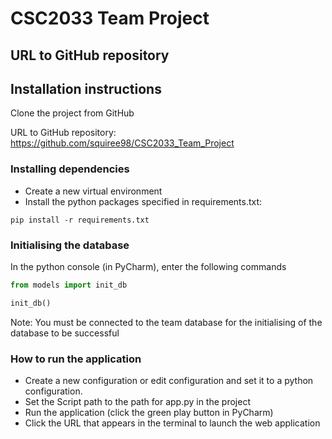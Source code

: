 # CSC2033 Team Project

## URL to GitHub repository

## Installation instructions

Clone the project from GitHub

URL to GitHub repository: https://github.com/squiree98/CSC2033_Team_Project

### Installing dependencies

- Create a new virtual environment
- Install the python packages specified in requirements.txt:

```
pip install -r requirements.txt
```


### Initialising the database

In the python console (in PyCharm), enter the following commands

```python
from models import init_db

init_db()
```
Note: You must be connected to the team database for the initialising of the database to be successful

### How to run the application

- Create a new configuration or edit configuration and set it to a python configuration.
- Set the Script path to the path for app.py in the project
- Run the application (click the green play button in PyCharm)
- Click the URL that appears in the terminal to launch the web application


